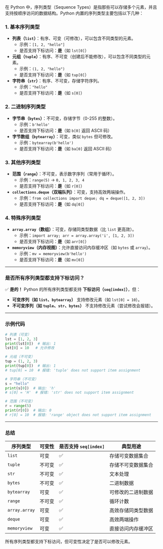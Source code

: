 在 Python 中，序列类型（Sequence Types）是指那些可以存储多个元素，并且支持按顺序访问的数据结构。Python 内置的序列类型主要包括以下几种：

### **1. 基本序列类型**
- **列表（`list`）**：有序、可变（可修改），可以包含不同类型的元素。
  - 示例：`[1, 2, "hello"]`
  - 是否支持下标访问：**是**（如 `lst[0]`）
- **元组（`tuple`）**：有序、不可变（创建后不能修改），可以包含不同类型的元素。
  - 示例：`(1, 2, "hello")`
  - 是否支持下标访问：**是**（如 `tup[0]`）
- **字符串（`str`）**：有序、不可变，存储字符序列。
  - 示例：`"hello"`
  - 是否支持下标访问：**是**（如 `s[0]`）

### **2. 二进制序列类型**
- **字节串（`bytes`）**：不可变，存储字节（0-255 的整数）。
  - 示例：`b'hello'`
  - 是否支持下标访问：**是**（如 `b[0]` 返回 ASCII 码）
- **字节数组（`bytearray`）**：可变，类似 `bytes` 但可修改。
  - 示例：`bytearray(b'hello')`
  - 是否支持下标访问：**是**（如 `ba[0]` 返回 ASCII 码）

### **3. 其他序列类型**
- **范围（`range`）**：不可变，表示数字序列（常用于循环）。
  - 示例：`range(5)` → `0, 1, 2, 3, 4`
  - 是否支持下标访问：**是**（如 `r[0]`）
- **`collections.deque`（双端队列）**：可变，支持高效两端操作。
  - 示例：`from collections import deque; dq = deque([1, 2, 3])`
  - 是否支持下标访问：**是**（如 `dq[0]`）

### **4. 特殊序列类型**
- **`array.array`（数组）**：可变，存储同类型数据（比 `list` 更高效）。
  - 示例：`import array; arr = array.array('i', [1, 2, 3])`
  - 是否支持下标访问：**是**（如 `arr[0]`）
- **`memoryview`（内存视图）**：允许直接访问内存缓冲区（如 `bytes` 或 `array`）。
  - 示例：`mv = memoryview(b'hello')`
  - 是否支持下标访问：**是**（如 `mv[0]`）

---

### **是否所有序列类型都支持下标访问？**
✅ **是的！** Python 的所有序列类型都支持 **下标访问（`seq[index]`）**，但：
- **可变序列（如 `list`、`bytearray`）** 支持修改元素（如 `lst[0] = 10`）。
- **不可变序列（如 `tuple`、`str`、`bytes`）** 不支持修改元素（尝试修改会报错）。

---

### **示例代码**
```python
# 列表（可变）
lst = [1, 2, 3]
print(lst[0])  # 输出: 1
lst[0] = 10   # 允许修改

# 元组（不可变）
tup = (1, 2, 3)
print(tup[0])  # 输出: 1
# tup[0] = 10  # 报错: 'tuple' does not support item assignment

# 字符串（不可变）
s = "hello"
print(s[0])  # 输出: 'h'
# s[0] = 'H'  # 报错: 'str' does not support item assignment

# 范围（不可变）
r = range(5)
print(r[0])  # 输出: 0
# r[0] = 10  # 报错: 'range' object does not support item assignment
```

---

### **总结**
| 序列类型       | 可变性 | 是否支持 `seq[index]` | 典型用途               |
|----------------|--------|-----------------------|-----------------------|
| `list`         | 可变   | ✅                    | 存储可变数据集合       |
| `tuple`        | 不可变 | ✅                    | 存储不可变数据集合     |
| `str`          | 不可变 | ✅                    | 文本处理               |
| `bytes`        | 不可变 | ✅                    | 二进制数据             |
| `bytearray`    | 可变   | ✅                    | 可修改的二进制数据     |
| `range`        | 不可变 | ✅                    | 循环计数               |
| `array.array`  | 可变   | ✅                    | 高效存储同类型数据     |
| `deque`        | 可变   | ✅                    | 高效两端操作           |
| `memoryview`   | 可变   | ✅                    | 直接访问内存缓冲区     |

所有序列类型都支持下标访问，但可变性决定了是否可以修改元素。